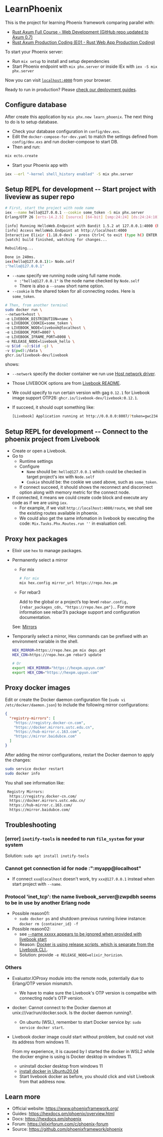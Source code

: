 # LearnPhoenix

This is the project for learning Phoenix framework comparing parallel with: 
- [Rust Axum Full Course - Web Development (GitHub repo updated to Axum 0.7)](https://www.youtube.com/watch?v=XZtlD_m59sM)
- [Rust Axum Production Coding (E01 - Rust Web App Production Coding)](https://www.youtube.com/watch?app=desktop&v=3cA_mk4vdWY)

To start your Phoenix server:

  * Run `mix setup` to install and setup dependencies
  * Start Phoenix endpoint with `mix phx.server` or inside IEx with `iex -S mix phx.server`

Now you can visit [`localhost:4000`](http://localhost:4000) from your browser.

Ready to run in production? Please [check our deployment guides](https://hexdocs.pm/phoenix/deployment.html).

## Configure database 

After create this application by `mix phx.new learn_phoenix`. The next thing to do is to setup database.

- Check your database configuration in `config/dev.exs`.
- Edit the `docker-compose-for-dev.yaml` to match the settings defined from `config/dev.exs` and run docker-compose to start DB.
- Then  and run:

```sh 
mix ecto.create
```

- Start your Phoenix app with

```sh 
iex --erl "-kernel shell_history enabled" -S mix phx.server 
```

## Setup REPL for development -- Start project with liveview as super repo

```sh
# First, start the project with node name
iex --name hello@127.0.0.1 --cookie some_token -S mix phx.server
Erlang/OTP 26 [erts-14.2.5] [source] [64-bit] [smp:24:24] [ds:24:24:10] [async-threads:1] [jit:ns]

[info] Running HelloWeb.Endpoint with Bandit 1.5.2 at 127.0.0.1:4000 (http)
[info] Access HelloWeb.Endpoint at http://localhost:4000
Interactive Elixir (1.18.0-dev) - press Ctrl+C to exit (type h() ENTER for help)
[watch] build finished, watching for changes...

Rebuilding...

Done in 240ms.
iex(hello@127.0.0.1)1> Node.self
:"hello@127.0.0.1"
```

* `--name` specify we running node using full name mode.
  * `:"hello@127.0.0.1"` is the node name checked by `Node.self`
  * There is also a `--sname` short name option.
* `--cookie` is the shared token for all connecting nodes. Here is `some_token`.

```sh
# Then, from another terminal 
sudo docker run \
--network=host \
-e LIVEBOOK_DISTRIBUTION=name \
-e LIVEBOOK_COOKIE=some_token \
-e LIVEBOOK_NODE=livebook@localhost \
-e LIVEBOOK_PORT=8007 \
-e LIVEBOOK_IFRAME_PORT=8008 \
-e RELEASE_NODE=livebook_hello \
-u $(id -u):$(id -g) \
-v $(pwd):/data \
ghcr.io/livebook-dev/livebook
```
shows: 

* `--network` specify the docker container we run use [Host network driver](https://docs.docker.com/network/drivers/host/).
* Those LIVEBOOK options are from [Livebook README](https://github.com/livebook-dev/livebook/releases).
* We could specify to run certain version with gag `0.12.1` for Livebook image support OTP26: `ghcr.io/livebook-dev/livebook:0.12.1`.
* If succeed, it should oupt something like:

  ```sh
  [Livebook] Application running at http://0.0.0.0:8007/?token=gwc234cmrxsfnqkaeeu6hv7wjhg3qe2g
  ```

## Setup REPL for development -- Connect to the phoenix project from Livebook

* Create or open a Livebook.
* Go to
  * Runtime settings
  * Configure
    * `Name` should be: `hello@127.0.0.1` which could be checked in target project's iex with `Node.self`
    * `Cookie` should be: the cookie we used above, such as `some_token`.
  * If connect succeed, it should shows the reconnect and disconnect option along with memory metric for the connect node.
* If connected, it means we could create code block and execute any code as if we are using `iex`.
  * For example, if we visit `http://localhost:4000/route`, we shall see the existing routes available in phoenix.
  * We could also get the same infomation in livebook by executing the code: `Mix.Tasks.Phx.Routes.run ''` in evaluation cell.

## Proxy hex packages

* Elixir use `hex` to manage packages.
* Permanently select a mirror
  * For mix
  
      ```sh
      # For mix 
      mix hex.config mirror_url https://repo.hex.pm 
      ```

  * For rebar3
  
    Add to the global or a project’s top level `rebar.config, {rebar_packages_cdn, "https://repo.hex.pm"}.`. For more information see rebar3’s package support and configuration documentation.

  See: [Mirrors](https://hex.pm/docs/mirrors)

* Temporarily select a mirror, Hex commands can be prefixed with an environment variable in the shell.
  
  ```sh
  HEX_MIRROR=https://repo.hex.pm mix deps.get
  HEX_CDN=https://repo.hex.pm rebar3 update

  # Or 
  export HEX_MIRROR="https://hexpm.upyun.com"
  export HEX_CDN="https://hexpm.upyun.com"
  ```

## Proxy docker images

Edit or create the Docker daemon configuration file (`sudo vi /etc/docker/daemon.json`) to include the following mirror configurations:

```json
{
  "registry-mirrors": [
    "https://registry.docker-cn.com",
    "https://docker.mirrors.ustc.edu.cn",
    "https://hub-mirror.c.163.com",
    "https://mirror.baidubce.com"
  ]
}
```

After adding the mirror configurations, restart the Docker daemon to apply the changes:

```sh
sudo service docker restart
sudo docker info
```

You shall see information like:

```txt
 Registry Mirrors:
  https://registry.docker-cn.com/
  https://docker.mirrors.ustc.edu.cn/
  https://hub-mirror.c.163.com/
  https://mirror.baidubce.com/
```

## Troubleshooting

### [error] `inotify-tools` is needed to run `file_system` for your system

Solution: `sudo apt install inotify-tools`

### Cannot get connection id for node :":myapp@localhost"

* If connect `xxx@localhost` doesn't work, try `xxx@127.0.0.1` instead when start project with `--name`.

### Protocol 'inet_tcp': the name livebook_server@zwpdbh seems to be in use by another Erlang node

* Possible reason01:
  * `sudo docker ps` and shutdown previous running liview instance: `docker rm {container_id} -f`
* Possible reason02:
  * see [--name xxxxx appears to be ignored when provided with livebook start](https://github.com/livebook-dev/livebook/discussions/1356)
  * Reason: [Docker is using release scripts, which is separate from the Livebook CLI.](https://hexdocs.pm/mix/Mix.Tasks.Release.html#module-environment-variables).
  * Solution: provide `-e RELEASE_NODE=elixir_horizion`.


### Others

* Evaluator.IOProxy module into the remote node, potentially due to Erlang/OTP version mismatch.
  * We have to make sure the Livebook's OTP version is compatibe with connecting node's OTP version.
* docker: Cannot connect to the Docker daemon at unix:///var/run/docker.sock. Is the docker daemon running?.
  * On ubuntu (WSL), remember to start Docker service by: `sudo service docker start`.
* Livebook docker image could start without problem, but could not visit its address from windows 11.

  From my experience, it is caused by I started the docker in WSL2 while the docker engine is using is Docker desktop in windows 11.

  * uninstall docker desktop from windows 11
  * [install docker in Ubuntu20.04](https://docs.docker.com/engine/install/ubuntu/)
  * Start livebook docker as before, you should click and visit Livebook from that address now.

## Learn more

  * Official website: https://www.phoenixframework.org/
  * Guides: https://hexdocs.pm/phoenix/overview.html
  * Docs: https://hexdocs.pm/phoenix
  * Forum: https://elixirforum.com/c/phoenix-forum
  * Source: https://github.com/phoenixframework/phoenix
